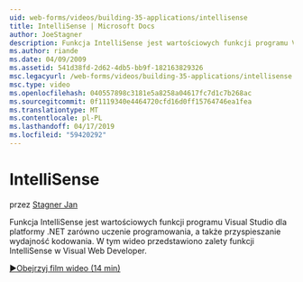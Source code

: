 ```yaml
---
uid: web-forms/videos/building-35-applications/intellisense
title: IntelliSense | Microsoft Docs
author: JoeStagner
description: Funkcja IntelliSense jest wartościowych funkcji programu Visual Studio dla platformy .NET zarówno uczenie programowania, a także przyspieszanie wydajność kodowania. Zostaną wprowadzone w tym wideo...
ms.author: riande
ms.date: 04/09/2009
ms.assetid: 541d38fd-2d62-4db5-bb9f-182163829326
msc.legacyurl: /web-forms/videos/building-35-applications/intellisense
msc.type: video
ms.openlocfilehash: 040557898c3181e5a8258a04617fc7d1c7b268ac
ms.sourcegitcommit: 0f1119340e4464720cfd16d0ff15764746ea1fea
ms.translationtype: MT
ms.contentlocale: pl-PL
ms.lasthandoff: 04/17/2019
ms.locfileid: "59420292"
---
```

# <a name="intellisense"></a>IntelliSense

przez [Stagner Jan](https://github.com/JoeStagner)

Funkcja IntelliSense jest wartościowych funkcji programu Visual Studio dla platformy .NET zarówno uczenie programowania, a także przyspieszanie wydajność kodowania. W tym wideo przedstawiono zalety funkcji IntelliSense w Visual Web Developer.

[&#9654;Obejrzyj film wideo (14 min)](https://channel9.msdn.com/Blogs/ASP-NET-Site-Videos/intellisense)
